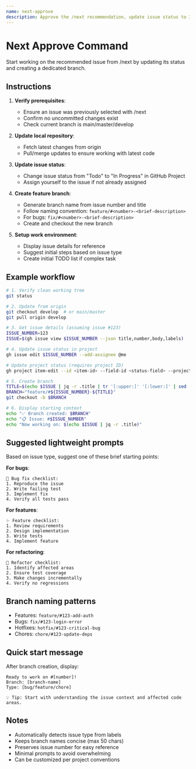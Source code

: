 ```yaml
---
name: next-approve
description: Approve the /next recommendation, update issue status to In Progress, and create a working branch
---
```


# Next Approve Command

Start working on the recommended issue from /next by updating its status and creating a dedicated branch.

## Instructions

1. **Verify prerequisites**:
   - Ensure an issue was previously selected with /next
   - Confirm no uncommitted changes exist
   - Check current branch is main/master/develop

2. **Update local repository**:
   - Fetch latest changes from origin
   - Pull/merge updates to ensure working with latest code

3. **Update issue status**:
   - Change issue status from "Todo" to "In Progress" in GitHub Project
   - Assign yourself to the issue if not already assigned

4. **Create feature branch**:
   - Generate branch name from issue number and title
   - Follow naming convention: `feature/#<number>-<brief-description>`
   - For bugs: `fix/#<number>-<brief-description>`
   - Create and checkout the new branch

5. **Setup work environment**:
   - Display issue details for reference
   - Suggest initial steps based on issue type
   - Create initial TODO list if complex task

## Example workflow

```bash
# 1. Verify clean working tree
git status

# 2. Update from origin
git checkout develop  # or main/master
git pull origin develop

# 3. Get issue details (assuming issue #123)
ISSUE_NUMBER=123
ISSUE=$(gh issue view $ISSUE_NUMBER --json title,number,body,labels)

# 4. Update issue status in project
gh issue edit $ISSUE_NUMBER --add-assignee @me

# Update project status (requires project ID)
gh project item-edit --id <item-id> --field-id <status-field> --project-id <project-id> --value "In Progress"

# 5. Create branch
TITLE=$(echo $ISSUE | jq -r .title | tr '[:upper:]' '[:lower:]' | sed 's/[^a-z0-9]/-/g' | sed 's/--*/-/g' | head -c 30)
BRANCH="feature/#${ISSUE_NUMBER}-${TITLE}"
git checkout -b $BRANCH

# 6. Display starting context
echo "✅ Branch created: $BRANCH"
echo "📋 Issue: #$ISSUE_NUMBER"
echo "Now working on: $(echo $ISSUE | jq -r .title)"
```

## Suggested lightweight prompts

Based on issue type, suggest one of these brief starting points:

**For bugs**:
```
🐛 Bug fix checklist:
1. Reproduce the issue
2. Write failing test
3. Implement fix
4. Verify all tests pass
```

**For features**:
```
✨ Feature checklist:
1. Review requirements
2. Design implementation
3. Write tests
4. Implement feature
```

**For refactoring**:
```
🔧 Refactor checklist:
1. Identify affected areas
2. Ensure test coverage
3. Make changes incrementally
4. Verify no regressions
```

## Branch naming patterns

- Features: `feature/#123-add-auth`
- Bugs: `fix/#123-login-error`
- Hotfixes: `hotfix/#123-critical-bug`
- Chores: `chore/#123-update-deps`

## Quick start message

After branch creation, display:
```
Ready to work on #[number]!
Branch: [branch-name]
Type: [bug/feature/chore]

💡 Tip: Start with understanding the issue context and affected code areas.
```

## Notes

- Automatically detects issue type from labels
- Keeps branch names concise (max 50 chars)
- Preserves issue number for easy reference
- Minimal prompts to avoid overwhelming
- Can be customized per project conventions